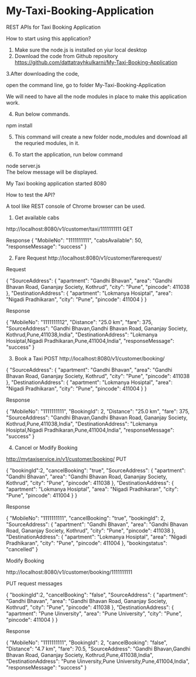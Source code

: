 # My-Taxi-Booking-Application
REST APIs for Taxi Booking Application

How to start using this application?

1. Make sure the node.js is installed on yiur local desktop
2. Download the code from Github repository
https://github.com/dattatrayhkulkarni/My-Taxi-Booking-Application

3.After downloading the code, 

open the command line, go to folder My-Taxi-Booking-Application

We will need to have all the node modules in place to make this application work.

4. Run below commands.

npm install

5. This command will create a new folder node_modules and download all the requried modules, in it.

6. To start the application, run below command

node server.js			
The below message will be displayed.

My Taxi booking application started 8080


How to test the API?

A tool like REST console of Chrome browser can be used.

1. Get available cabs

http://localhost:8080/v1/customer/taxi/1111111111
GET

Response
{
    "MobileNo": "1111111111",
    "cabsAvailable": 50,
    "responseMessage": "success"
}

2. Fare Request
http://localhost:8080/v1/customer/farerequest/<MobileNo>

Request 
 
 {
    "SourceAddress": {
        "apartment": "Gandhi Bhavan",
        "area": "Gandhi Bhavan Road, Gananjay Society, Kothrud",
        "city": "Pune",
        "pincode": 411038
    },
    "DestinationAddress": {
        "apartment": "Lokmanya Hosiptal",
        "area": "Nigadi Pradhikaran",
        "city": "Pune",
        "pincode": 411004
    }
}



Response 

{
    "MobileNo": "1111111112",
    "Distance": "25.0 km",
    "fare": 375,
    "SourceAddress": "Gandhi Bhavan,Gandhi Bhavan Road, Gananjay Society, Kothrud,Pune,411038,India",
    "DestinationAddress": "Lokmanya Hosiptal,Nigadi Pradhikaran,Pune,411004,India",
    "responseMessage": "success"
}


3. Book a Taxi
POST
http://localhost:8080/v1/customer/booking/<MobileNo> 

{
    "SourceAddress": {
        "apartment": "Gandhi Bhavan",
        "area": "Gandhi Bhavan Road, Gananjay Society, Kothrud",
        "city": "Pune",
        "pincode": 411038
    },
    "DestinationAddress": {
        "apartment": "Lokmanya Hosiptal",
        "area": "Nigadi Pradhikaran",
        "city": "Pune",
        "pincode": 411004
    }
}

Response

{
    "MobileNo": "1111111111",
    "BookingId": 2,
    "Distance": "25.0 km",
    "fare": 375,
    "SourceAddress": "Gandhi Bhavan,Gandhi Bhavan Road, Gananjay Society, Kothrud,Pune,411038,India",
    "DestinationAddress": "Lokmanya Hosiptal,Nigadi Pradhikaran,Pune,411004,India",
    "responseMessage": "success"
}

4. Cancel or Modify Booking

http://mytaxiservice.in/v1/customer/booking/<MobileNo> 
PUT

{
     "bookingId":2,
     "cancelBooking": "true",
    "SourceAddress": {
        "apartment": "Gandhi Bhavan",
        "area": "Gandhi Bhavan Road, Gananjay Society, Kothrud",
        "city": "Pune",
        "pincode": 411038
    },
    "DestinationAddress": {
        "apartment": "Lokmanya Hosiptal",
        "area": "Nigadi Pradhikaran",
        "city": "Pune",
        "pincode": 411004
    }
}

Response

{
    "MobileNo": "1111111111",
    "cancelBooking": "true",
    "bookingId": 2,
    "SourceAddress": {
        "apartment": "Gandhi Bhavan",
        "area": "Gandhi Bhavan Road, Gananjay Society, Kothrud",
        "city": "Pune",
        "pincode": 411038
    },
    "DestinationAddress": {
        "apartment": "Lokmanya Hosiptal",
        "area": "Nigadi Pradhikaran",
        "city": "Pune",
        "pincode": 411004
    },
    "bookingstatus": "cancelled"
}

Modify Booking

http://localhost:8080/v1/customer/booking/1111111111

PUT
request messages

{
     "bookingId":2,
     "cancelBooking": "false",
    "SourceAddress": {
        "apartment": "Gandhi Bhavan",
        "area": "Gandhi Bhavan Road, Gananjay Society, Kothrud",
        "city": "Pune",
        "pincode": 411038
    },
    "DestinationAddress": {
        "apartment": "Pune Uinversity",
        "area": "Pune University",
        "city": "Pune",
        "pincode": 411004
    }
}

Response

{
    "MobileNo": "1111111111",
    "BookingId": 2,
    "cancelBooking": "false",
    "Distance": "4.7 km",
    "fare": 70.5,
    "SourceAddress": "Gandhi Bhavan,Gandhi Bhavan Road, Gananjay Society, Kothrud,Pune,411038,India",
    "DestinationAddress": "Pune Uinversity,Pune University,Pune,411004,India",
    "responseMessage": "success"
}


